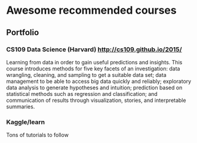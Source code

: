 # Awesome recommended courses

## Portfolio

### CS109 Data Science (Harvard) http://cs109.github.io/2015/
Learning from data in order to gain useful predictions and insights. This course introduces methods for five key facets of an investigation: data wrangling, cleaning, and sampling to get a suitable data set; data management to be able to access big data quickly and reliably; exploratory data analysis to generate hypotheses and intuition; prediction based on statistical methods such as regression and classification; and communication of results through visualization, stories, and interpretable summaries.

### Kaggle/learn 
Tons of tutorials to follow
